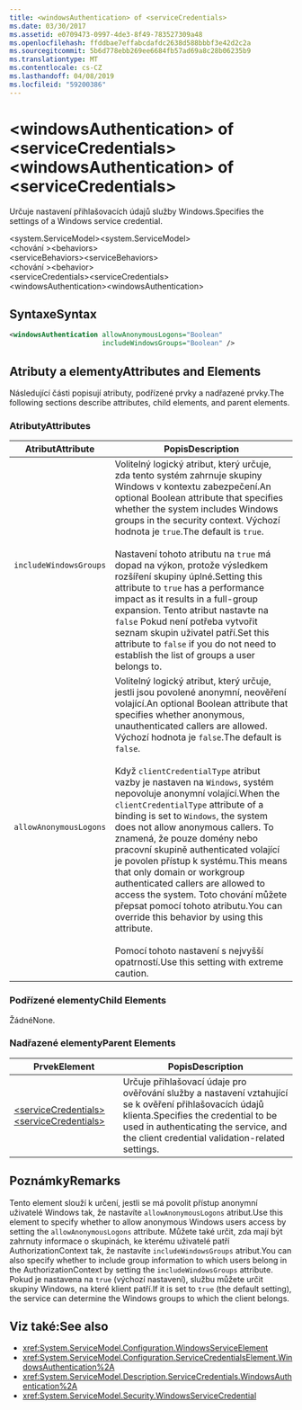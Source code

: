 ```yaml
---
title: <windowsAuthentication> of <serviceCredentials>
ms.date: 03/30/2017
ms.assetid: e0709473-0997-4de3-8f49-783527309a48
ms.openlocfilehash: ffddbae7effabcdafdc2638d588bbbf3e42d2c2a
ms.sourcegitcommit: 5b6d778ebb269ee6684fb57ad69a8c28b06235b9
ms.translationtype: MT
ms.contentlocale: cs-CZ
ms.lasthandoff: 04/08/2019
ms.locfileid: "59200386"
---
```

# <a name="windowsauthentication-of-servicecredentials"></a><span data-ttu-id="00c20-102">\<windowsAuthentication> of \<serviceCredentials></span><span class="sxs-lookup"><span data-stu-id="00c20-102">\<windowsAuthentication> of \<serviceCredentials></span></span>
<span data-ttu-id="00c20-103">Určuje nastavení přihlašovacích údajů služby Windows.</span><span class="sxs-lookup"><span data-stu-id="00c20-103">Specifies the settings of a Windows service credential.</span></span>  
  
 <span data-ttu-id="00c20-104">\<system.ServiceModel></span><span class="sxs-lookup"><span data-stu-id="00c20-104">\<system.ServiceModel></span></span>  
<span data-ttu-id="00c20-105">\<chování ></span><span class="sxs-lookup"><span data-stu-id="00c20-105">\<behaviors></span></span>  
<span data-ttu-id="00c20-106">\<serviceBehaviors></span><span class="sxs-lookup"><span data-stu-id="00c20-106">\<serviceBehaviors></span></span>  
<span data-ttu-id="00c20-107">\<chování ></span><span class="sxs-lookup"><span data-stu-id="00c20-107">\<behavior></span></span>  
<span data-ttu-id="00c20-108">\<serviceCredentials></span><span class="sxs-lookup"><span data-stu-id="00c20-108">\<serviceCredentials></span></span>  
<span data-ttu-id="00c20-109">\<windowsAuthentication></span><span class="sxs-lookup"><span data-stu-id="00c20-109">\<windowsAuthentication></span></span>  
  
## <a name="syntax"></a><span data-ttu-id="00c20-110">Syntaxe</span><span class="sxs-lookup"><span data-stu-id="00c20-110">Syntax</span></span>  
  
```xml  
<windowsAuthentication allowAnonymousLogons="Boolean"
                       includeWindowsGroups="Boolean" />
```  
  
## <a name="attributes-and-elements"></a><span data-ttu-id="00c20-111">Atributy a elementy</span><span class="sxs-lookup"><span data-stu-id="00c20-111">Attributes and Elements</span></span>  
 <span data-ttu-id="00c20-112">Následující části popisují atributy, podřízené prvky a nadřazené prvky.</span><span class="sxs-lookup"><span data-stu-id="00c20-112">The following sections describe attributes, child elements, and parent elements.</span></span>  
  
### <a name="attributes"></a><span data-ttu-id="00c20-113">Atributy</span><span class="sxs-lookup"><span data-stu-id="00c20-113">Attributes</span></span>  
  
|<span data-ttu-id="00c20-114">Atribut</span><span class="sxs-lookup"><span data-stu-id="00c20-114">Attribute</span></span>|<span data-ttu-id="00c20-115">Popis</span><span class="sxs-lookup"><span data-stu-id="00c20-115">Description</span></span>|  
|---------------|-----------------|  
|`includeWindowsGroups`|<span data-ttu-id="00c20-116">Volitelný logický atribut, který určuje, zda tento systém zahrnuje skupiny Windows v kontextu zabezpečení.</span><span class="sxs-lookup"><span data-stu-id="00c20-116">An optional Boolean attribute that specifies whether the system includes Windows groups in the security context.</span></span> <span data-ttu-id="00c20-117">Výchozí hodnota je `true`.</span><span class="sxs-lookup"><span data-stu-id="00c20-117">The default is `true`.</span></span><br /><br /> <span data-ttu-id="00c20-118">Nastavení tohoto atributu na `true` má dopad na výkon, protože výsledkem rozšíření skupiny úplné.</span><span class="sxs-lookup"><span data-stu-id="00c20-118">Setting this attribute to `true` has a performance impact as it results in a full-group expansion.</span></span> <span data-ttu-id="00c20-119">Tento atribut nastavte na `false` Pokud není potřeba vytvořit seznam skupin uživatel patří.</span><span class="sxs-lookup"><span data-stu-id="00c20-119">Set this attribute to `false` if you do not need to establish the list of groups a user belongs to.</span></span>|  
|`allowAnonymousLogons`|<span data-ttu-id="00c20-120">Volitelný logický atribut, který určuje, jestli jsou povolené anonymní, neověření volající.</span><span class="sxs-lookup"><span data-stu-id="00c20-120">An optional Boolean attribute that specifies whether anonymous, unauthenticated callers are allowed.</span></span> <span data-ttu-id="00c20-121">Výchozí hodnota je `false`.</span><span class="sxs-lookup"><span data-stu-id="00c20-121">The default is `false`.</span></span><br /><br /> <span data-ttu-id="00c20-122">Když `clientCredentialType` atribut vazby je nastaven na `Windows`, systém nepovoluje anonymní volající.</span><span class="sxs-lookup"><span data-stu-id="00c20-122">When the `clientCredentialType` attribute of a binding is set to `Windows`, the system does not allow anonymous callers.</span></span> <span data-ttu-id="00c20-123">To znamená, že pouze domény nebo pracovní skupině authenticated volající je povolen přístup k systému.</span><span class="sxs-lookup"><span data-stu-id="00c20-123">This means that only domain or workgroup authenticated callers are allowed to access the system.</span></span> <span data-ttu-id="00c20-124">Toto chování můžete přepsat pomocí tohoto atributu.</span><span class="sxs-lookup"><span data-stu-id="00c20-124">You can override this behavior by using this attribute.</span></span><br /><br /> <span data-ttu-id="00c20-125">Pomocí tohoto nastavení s nejvyšší opatrností.</span><span class="sxs-lookup"><span data-stu-id="00c20-125">Use this setting with extreme caution.</span></span>|  
  
### <a name="child-elements"></a><span data-ttu-id="00c20-126">Podřízené elementy</span><span class="sxs-lookup"><span data-stu-id="00c20-126">Child Elements</span></span>  
 <span data-ttu-id="00c20-127">Žádné</span><span class="sxs-lookup"><span data-stu-id="00c20-127">None.</span></span>  
  
### <a name="parent-elements"></a><span data-ttu-id="00c20-128">Nadřazené elementy</span><span class="sxs-lookup"><span data-stu-id="00c20-128">Parent Elements</span></span>  
  
|<span data-ttu-id="00c20-129">Prvek</span><span class="sxs-lookup"><span data-stu-id="00c20-129">Element</span></span>|<span data-ttu-id="00c20-130">Popis</span><span class="sxs-lookup"><span data-stu-id="00c20-130">Description</span></span>|  
|-------------|-----------------|  
|[<span data-ttu-id="00c20-131">\<serviceCredentials></span><span class="sxs-lookup"><span data-stu-id="00c20-131">\<serviceCredentials></span></span>](../../../../../docs/framework/configure-apps/file-schema/wcf/servicecredentials.md)|<span data-ttu-id="00c20-132">Určuje přihlašovací údaje pro ověřování služby a nastavení vztahující se k ověření přihlašovacích údajů klienta.</span><span class="sxs-lookup"><span data-stu-id="00c20-132">Specifies the credential to be used in authenticating the service, and the client credential validation-related settings.</span></span>|  
  
## <a name="remarks"></a><span data-ttu-id="00c20-133">Poznámky</span><span class="sxs-lookup"><span data-stu-id="00c20-133">Remarks</span></span>  
 <span data-ttu-id="00c20-134">Tento element slouží k určení, jestli se má povolit přístup anonymní uživatelé Windows tak, že nastavíte `allowAnonymousLogons` atribut.</span><span class="sxs-lookup"><span data-stu-id="00c20-134">Use this element to specify whether to allow anonymous Windows users access by setting the `allowAnonymousLogons` attribute.</span></span> <span data-ttu-id="00c20-135">Můžete také určit, zda mají být zahrnuty informace o skupinách, ke kterému uživatelé patří AuthorizationContext tak, že nastavíte `includeWindowsGroups` atribut.</span><span class="sxs-lookup"><span data-stu-id="00c20-135">You can also specify whether to include group information to which users belong in the AuthorizationContext by setting the `includeWindowsGroups` attribute.</span></span> <span data-ttu-id="00c20-136">Pokud je nastavena na `true` (výchozí nastavení), službu můžete určit skupiny Windows, na které klient patří.</span><span class="sxs-lookup"><span data-stu-id="00c20-136">If it is set to `true` (the default setting), the service can determine the Windows groups to which the client belongs.</span></span>  
  
## <a name="see-also"></a><span data-ttu-id="00c20-137">Viz také:</span><span class="sxs-lookup"><span data-stu-id="00c20-137">See also</span></span>

- <xref:System.ServiceModel.Configuration.WindowsServiceElement>
- <xref:System.ServiceModel.Configuration.ServiceCredentialsElement.WindowsAuthentication%2A>
- <xref:System.ServiceModel.Description.ServiceCredentials.WindowsAuthentication%2A>
- <xref:System.ServiceModel.Security.WindowsServiceCredential>
